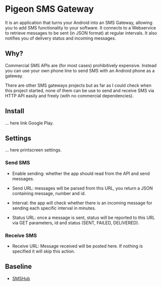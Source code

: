 # Pigeon SMS Gateway

It is an application that turns your Android into an SMS Gateway, allowing you to add SMS 
functionality to your software. It connects to a Webservice to retrieve messages to be sent 
(in JSON format) at regular intervals. It also notifies you of delivery status and incoming messages.

## Why?

Commercial SMS APIs are (for most cases) prohibitively expensive. Instead you can use your own phone 
line to send SMS with an Android phone as a gateway.

There are other SMS gateways projects but as far as I could check when this project started, none of 
them can be use to send and receive SMS via HTTP API easily and freely (with no commercial dependencies).

## Install

 ... here link Google Play.

## Settings

 ... here printscreen settings.
 
 ### Send SMS
 - Enable sending: whether the app should read from the API and send messages.
 
 - Send URL: messages will be parsed from this URL, you return a JSON containing message, number and 
 id.
 
 - Interval: the app will check whether there is an incoming message for sending each specific 
 interval in minutes.
 
 - Status URL: once a message is sent, status will be reported to this URL via GET parameters, id 
 and status (SENT, FAILED, DELIVERED).
 
 ### Receive SMS
 
 - Receive URL: Message received will be posted here. If nothing is specified it will skip this action.
 
 ## Baseline
 
 - [SMSHub](https://github.com/juancrescente/SMSHub)